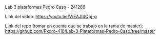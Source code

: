 Lab 3 plataformas
Pedro Caso - 241286

Link del video:
https://youtu.be/WEAJI4Qpj-g

Link del repo (tomar en cuenta que se trabajo en la rama de master):
https://github.com/Pxdro-410/Lab-3-Plataformas-Pedro-Caso/tree/master
